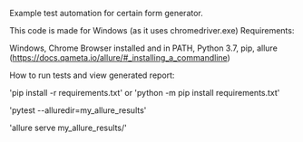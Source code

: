 Example test automation for certain form generator.

This code is made for Windows (as it uses chromedriver.exe)
Requirements:

Windows,
Chrome Browser installed and in PATH,
Python 3.7,
pip,
allure (https://docs.qameta.io/allure/#_installing_a_commandline)

How to run tests and view generated report:

'pip install -r requirements.txt' or 'python -m pip install requirements.txt'

'pytest --alluredir=my_allure_results'

'allure serve my_allure_results/'